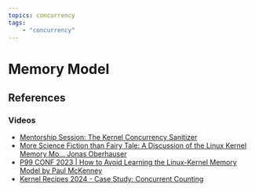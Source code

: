 ```yaml
---
topics: concurrency
tags:
    - "concurrency"
---
```


# Memory Model

## References

### Videos

- [Mentorship Session: The Kernel Concurrency Sanitizer](https://youtu.be/k4oe2MrGfDc)
- [More Science Fiction than Fairy Tale: A Discussion of the Linux Kernel Memory Mo... Jonas Oberhauser](https://youtu.be/iFDKhIxKhoQ)
- [P99 CONF 2023 | How to Avoid Learning the Linux-Kernel Memory Model by Paul McKenney](https://youtu.be/T7VwKaU129w)
- [Kernel Recipes 2024 - Case Study: Concurrent Counting](https://youtu.be/mD78298bEUA)

